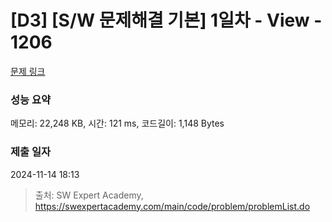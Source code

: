 # [D3] [S/W 문제해결 기본] 1일차 - View - 1206 

[문제 링크](https://swexpertacademy.com/main/code/problem/problemDetail.do?contestProbId=AV134DPqAA8CFAYh) 

### 성능 요약

메모리: 22,248 KB, 시간: 121 ms, 코드길이: 1,148 Bytes

### 제출 일자

2024-11-14 18:13



> 출처: SW Expert Academy, https://swexpertacademy.com/main/code/problem/problemList.do